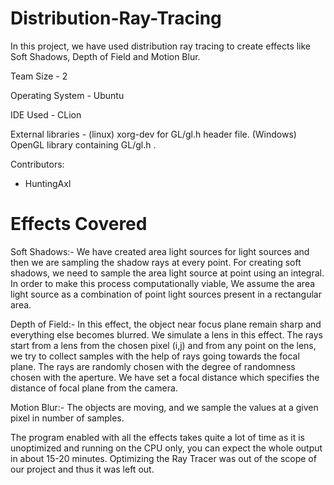 # Distribution-Ray-Tracing
In this project, we have used distribution ray tracing to create effects like Soft Shadows, Depth of Field and Motion Blur.

Team Size - 2

Operating System - Ubuntu

IDE Used - CLion

External libraries - 
  (linux) xorg-dev for GL/gl.h header file.
  (Windows) OpenGL library containing GL/gl.h .

Contributors:
  - HuntingAxl
  
# Effects Covered

Soft Shadows:-
  We have created area light sources for light sources and then we are sampling the shadow rays at every point. For creating soft shadows, we need to sample the area light source at point using an integral. In order to make this process computationally viable, We assume the area light source as a combination of point light sources present in a rectangular area. 

Depth of Field:-
  In this effect, the object near focus plane remain sharp and everything else becomes blurred. We simulate a lens in this effect. The rays start from a lens from the chosen pixel (i,j) and from any point on the lens, we try to collect samples with the help of rays going towards the focal plane. The rays are randomly chosen with the degree of randomness chosen with the aperture. We have set a focal distance which specifies the distance of focal plane from the camera.

Motion Blur:-
  The objects are moving, and we sample the values at a given pixel in number of samples.
  
The program enabled with all the effects takes quite a lot of time as it is unoptimized and running on the CPU only, you can expect the whole output in about 15-20 minutes. Optimizing the Ray Tracer was out of the scope of our project and thus it was left out.

